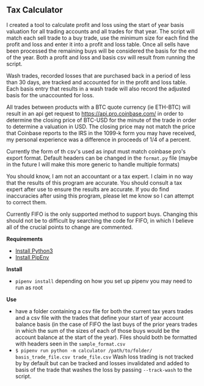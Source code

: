 ## Tax Calculator

I created a tool to calculate profit and loss using the start of year basis valuation for all trading accounts and all trades for that year. The script will match each sell trade to a buy trade, use the minimum size for each find the profit and loss and enter it into a profit and loss table. Once all sells have been processed the remaining buys will be considered the basis for the end of the year. Both a profit and loss and basis csv will result from running the script.
    
Wash trades, recorded losses that are purchased back in a period of less than 30 days, are tracked and accounted for in the profit and loss table. Each basis entry that results in a wash trade will also record the adjusted basis for the unaccounted for loss.

All trades between products with a BTC quote currency (ie ETH-BTC) will result in an api get request to https://api.pro.coinbase.com/ in order to determine the closing price of BTC-USD for the minute of the trade in order to determine a valuation in USD. The closing price may not match the price that Coinbase reports to the IRS in the 1099-k form you may have received, my personal experience was a difference in proceeds of 1/4 of a percent.

Currently the form of th csv's used as input must match coinbase pro's export format. Default headers can be changed in the `format.py` file (maybe in the future I will make this more generic to handle multiple formats)

You should know, I am not an accountant or a tax expert. I claim in no way that the results of this program are accurate. You should consult a tax expert after use to ensure the results are accurate. If you do find inaccuracies after using this program, please let me know so I can attempt to correct them. 

Currently FIFO is the only supported method to support buys. Changing this should not be to difficult by searching the code for FIFO, in which I believe all of the crucial points to change are commented. 

**Requirements**
* [Install Python3](http://docs.python-guide.org/en/latest/starting/install3)
* [Install PipEnv](https://docs.pipenv.org/)

**Install**
* `pipenv install` depending on how you set up pipenv you may need to run as root

**Use**
* have a folder containing a csv file for both the current tax years trades and a csv file with the trades that define your start of year account balance basis (in the case of FIFO the last buys of the prior years trades in which the sum of the sizes of each of those buys would be the account balance at the start of the year). Files should both be formatted with headers seen in the `sample_format.csv`
* `$ pipenv run python -m calculator /path/to/folder/ basis_trade_file.csv trade_file.csv`
Wash loss trading is not tracked by by default but can be tracked and losses
invalidated and added to basis of the trade that washes the loss by passing
`--track-wash` to the script.